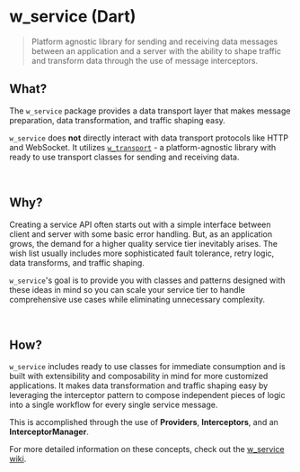 w_service (Dart)
================

> Platform agnostic library for sending and receiving data messages between an application and a server with the ability to shape traffic and transform data through the use of message interceptors.


## What?

The `w_service` package provides a data transport layer that makes message preparation, data transformation, and traffic shaping easy.

`w_service` does **not** directly interact with data transport protocols like HTTP and WebSocket. It utilizes [`w_transport`](https://github.com/Workiva/w_transport) - a platform-agnostic library with ready to use transport classes for sending and receiving data.

<br>


## Why?

Creating a service API often starts out with a simple interface between client and server with some basic error handling. But, as an application grows, the demand for a higher quality service tier inevitably arises. The wish list usually includes more sophisticated fault tolerance, retry logic, data transforms, and traffic shaping.

`w_service`'s goal is to provide you with classes and patterns designed with these ideas in mind so you can scale your service tier to handle comprehensive use cases while eliminating unnecessary complexity.

<br>


## How?

`w_service` includes ready to use classes for immediate consumption and is built with extensibility and composability in mind for more customized applications. It makes data transformation and traffic shaping easy by leveraging the interceptor pattern to compose independent pieces of logic into a single workflow for every single service message.

This is accomplished through the use of **Providers**, **Interceptors**, and an **InterceptorManager**.

For more detailed information on these concepts, check out the [w_service wiki](https://github.com/Workiva/w_service/wiki).